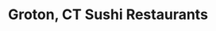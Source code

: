 ---
layout: city
title: Groton, CT Sushi Restaurants
permalink: /connecticut/groton/
stateAbbr: CT
stateName: Connecticut
cityName: Groton

---